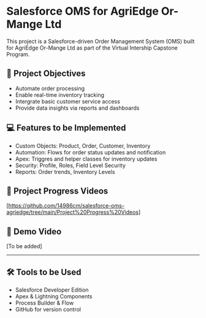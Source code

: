 # Salesforce OMS for AgriEdge Or-Mange Ltd

This project is a Salesforce-driven Order Management System (OMS) built for AgriEdge Or-Mange Ltd as part of the Virtual Intership Capstone Program.

## 📌 Project Objectives
- Automate order processing
- Enable real-time inventory tracking
- Intergrate basic customer service access
- Provide data insights via reports and dashboards

## 💻 Features to be Implemented
- Custom Objects: Product, Order, Customer, Inventory
- Automation: Flows for order status updates and notification
- Apex: Triggres and helper classes for inventory updates
- Security: Profile, Roles, Field Level Security
- Reports: Order trends, Inventory Levels

## 🔗 Project Progress Videos
[https://github.com/14986cm/salesforce-oms-agriedge/tree/main/Project%20Progress%20Videos]

## 🔗 Demo Video
[To be added]

---

## 🛠 Tools to be Used
- Salesforce Developer Edition
- Apex & Lightning Components
- Process Builder & Flow
- GitHub for version control
